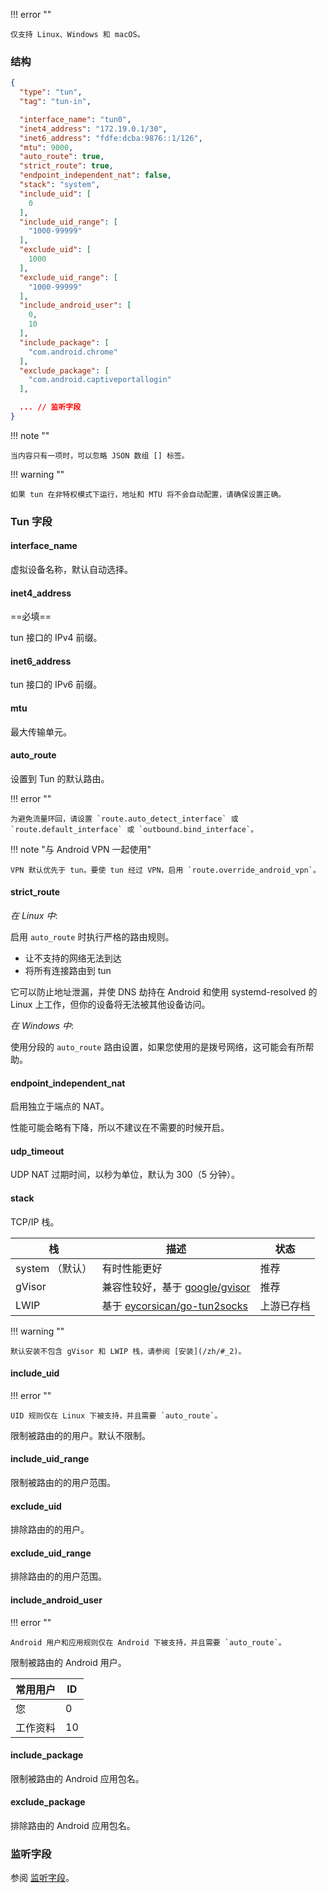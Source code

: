 !!! error ""

    仅支持 Linux、Windows 和 macOS。

### 结构

```json
{
  "type": "tun",
  "tag": "tun-in",

  "interface_name": "tun0",
  "inet4_address": "172.19.0.1/30",
  "inet6_address": "fdfe:dcba:9876::1/126",
  "mtu": 9000,
  "auto_route": true,
  "strict_route": true,
  "endpoint_independent_nat": false,
  "stack": "system",
  "include_uid": [
    0
  ],
  "include_uid_range": [
    "1000-99999"
  ],
  "exclude_uid": [
    1000
  ],
  "exclude_uid_range": [
    "1000-99999"
  ],
  "include_android_user": [
    0,
    10
  ],
  "include_package": [
    "com.android.chrome"
  ],
  "exclude_package": [
    "com.android.captiveportallogin"
  ],

  ... // 监听字段
}
```

!!! note ""

    当内容只有一项时，可以忽略 JSON 数组 [] 标签。

!!! warning ""

    如果 tun 在非特权模式下运行，地址和 MTU 将不会自动配置，请确保设置正确。

### Tun 字段

#### interface_name

虚拟设备名称，默认自动选择。

#### inet4_address

==必填==

tun 接口的 IPv4 前缀。

#### inet6_address

tun 接口的 IPv6 前缀。

#### mtu

最大传输单元。

#### auto_route

设置到 Tun 的默认路由。

!!! error ""

    为避免流量环回，请设置 `route.auto_detect_interface` 或 `route.default_interface` 或 `outbound.bind_interface`。

!!! note "与 Android VPN 一起使用"

    VPN 默认优先于 tun。要使 tun 经过 VPN，启用 `route.override_android_vpn`。

#### strict_route

*在 Linux 中*:

启用 `auto_route` 时执行严格的路由规则。

* 让不支持的网络无法到达
* 将所有连接路由到 tun

它可以防止地址泄漏，并使 DNS 劫持在 Android 和使用 systemd-resolved 的 Linux 上工作，但你的设备将无法被其他设备访问。

*在 Windows 中*:

使用分段的 `auto_route` 路由设置，如果您使用的是拨号网络，这可能会有所帮助。

#### endpoint_independent_nat

启用独立于端点的 NAT。

性能可能会略有下降，所以不建议在不需要的时候开启。

#### udp_timeout

UDP NAT 过期时间，以秒为单位，默认为 300（5 分钟）。

#### stack

TCP/IP 栈。

| 栈           | 描述                                                                       | 状态    |
|-------------|--------------------------------------------------------------------------|-------|
| system （默认） | 有时性能更好                                                                   | 推荐    |
| gVisor      | 兼容性较好，基于 [google/gvisor](https://github.com/google/gvisor)               | 推荐    |
| LWIP        | 基于 [eycorsican/go-tun2socks](https://github.com/eycorsican/go-tun2socks) | 上游已存档 |

!!! warning ""

    默认安装不包含 gVisor 和 LWIP 栈，请参阅 [安装](/zh/#_2)。

#### include_uid

!!! error ""

    UID 规则仅在 Linux 下被支持，并且需要 `auto_route`。

限制被路由的的用户。默认不限制。

#### include_uid_range

限制被路由的的用户范围。

#### exclude_uid

排除路由的的用户。

#### exclude_uid_range

排除路由的的用户范围。

#### include_android_user

!!! error ""

    Android 用户和应用规则仅在 Android 下被支持，并且需要 `auto_route`。

限制被路由的 Android 用户。

| 常用用户 | ID |
|--|-----|
| 您 | 0 |
| 工作资料 | 10 |

#### include_package

限制被路由的 Android 应用包名。

#### exclude_package

排除路由的 Android 应用包名。

### 监听字段

参阅 [监听字段](/zh/configuration/shared/listen/)。
